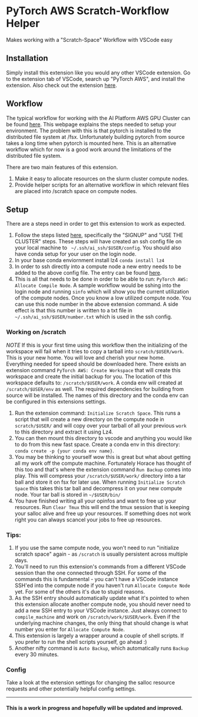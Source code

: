 # PyTorch AWS Scratch-Workflow Helper

Makes working with a "Scratch-Space" Workflow with VSCode easy

## Installation
Simply install this extension like you would any other VSCode extension. Go to the extension tab of VSCode, search up "PyTorch AWS", and install the extension. Also check out the extension [here](https://marketplace.visualstudio.com/items?itemName=chillee.pytorch-aws-scratch-helper).

## Workflow
The typical workflow for working with the AI Platform AWS GPU Cluster can be
found [here](https://www.internalfb.com/intern/wiki/PyTorch/PyTorchDev/Workflow/PyTorch_environment_setup/pytorch_aws_setup/). This webpage explains the steps needed to
setup your environment. The problem with this is that pytorch is installed to the distributed
file system at /fsx. Unfortunately building pytorch from source takes a long time when pytorch is mounted here. This is an alternative workflow which for now is a good work around the limitations of the distributed file system.

There are two main features of this extension.
1. Make it easy to allocate resources on the slurm cluster compute nodes.
2. Provide helper scripts for an alternative workflow in which relevant files are placed into /scratch space on compute nodes.

## Setup
There are a steps need in order to get this extension to work as expected.

1. Follow the steps listed [here](https://www.internalfb.com/intern/wiki/PyTorch/PyTorchDev/Workflow/PyTorch_environment_setup/pytorch_aws_setup/), specifically the "SIGNUP" and "USE THE CLUSTER" steps. These steps will have created an ssh config file on your local machine to ` ~/.ssh/ai_ssh/$USER/config`. You should also have conda setup for your user on the login node.
2. In your base conda enviornment install lz4 `conda install lz4`
3. In order to ssh directly into a compute node a new entry needs to be added to the above config file. The entry can be found [here](https://fb.quip.com/u1KuAWQGd5CB).
4. This is all that needs to be done in order to be able to run: `PyTorch AWS: Allocate Compile Node`. A sample workflow would be sshing into the login node and running `sinfo` which will show you the current utilization of the compute nodes. Once you know a low utilized compute node. You can use this node number in the above extension command. A side effect is that this number is written to a txt file in `~/.ssh/ai_ssh/$USER/number.txt` which is used in the ssh config.

### Working on /scratch

*NOTE*
If this is your first time using this workflow then the initializing of the workspace will fail when it tries to copy a tarball into `scratch/$USER/work`. This is your new home. You will love and cherish your new home. Everything needed for speed should be downloaded here. There exists an extension command `PyTorch AWS: Create Workspace` that will create this workspace and create the initial backup for you. The location of this workspace defaults to: `/scratch/$USER/work`. A conda env will created at `/scratch/$USER/env` as well. The required dependencies for building from source will be installed. The names of this directory and the conda env can be configured in this extensions settings.

1. Run the extension command: `Initialize Scratch Space`. This runs a script that will create a new directory on the compute node in `scratch/$USER/` and will copy over your tarball of all your previous `work` to this directory and extract it using Lz4.
2. You can then mount this directory to vscode and anything you would like to do from this new fast space. Create a conda env in this directory: `conda create -p {your conda env name}`.
3. You may be thinking to yourself wow this is great but what about getting all my work off the compute machine. Fortunately Horace has thought of this too and that's where the extension command `Run Backup` comes into play. This will compress your `/scratch/$USER/work/` directory into a tar ball and store it on fsx for later use. When running `Initialize Scratch Space` this takes this tar ball and decompress it on your new compute node.  Your tar ball is stored in `~/$USER/bin/`
4. You have finished writing all your opinfos and want to free up your resources. Run `Clear Tmux` this will end the tmux session that is keeping your salloc alive and free up your resources.  If something does not work right you can always scancel your jobs to free up resources.

### Tips:
1. If you use the same compute node, you won't need to run "initialize scratch space" again - as `/scratch` is usually persistent across multiple days.
2. You'll need to run this extension's commands from a different VSCode session than the one connected through SSH. For some of the commands this is fundamental - you can't have a VSCode instance SSH'ed into the compute node if you haven't run `Allocate Compute Node` yet. For some of the others it's due to stupid reasons.
3. As the SSH entry should automatically update what it's pointed to when this extension allocate another compute node, you should never need to add a new SSH entry to your VSCode instance. Just always connect to `compile_machine` and work on `/scratch/work/$USER/work`. Even if the underlying machine changes, the only thing that should change is what number you enter for `Allocate Compute Node`.
4. This extension is largely a wrapper around a couple of shell scripts. If you prefer to run the shell scripts yourself, go ahead :)
5. Another nifty command is `Auto Backup`, which automatically runs `Backup` every 30 minutes.
### Config
Take a look at the extension settings for changing the salloc resource requests and other potentially helpful config settings.

---
#### This is a work in progress and hopefully will be updated and improved.
